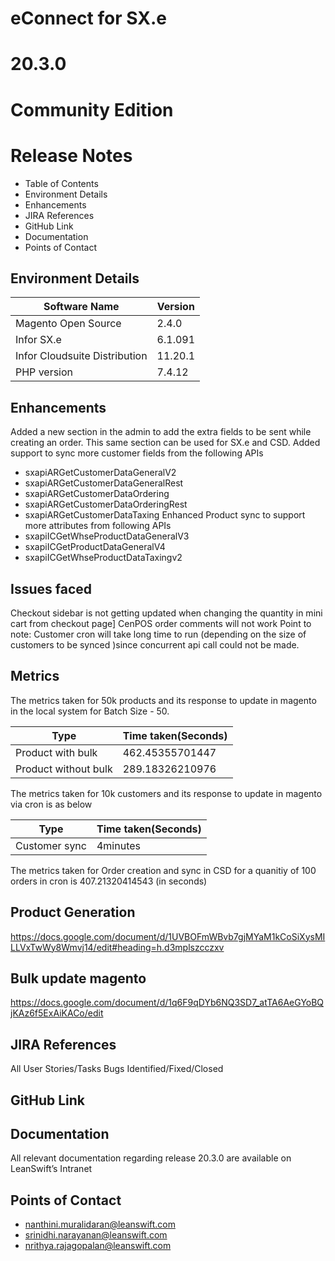 

# **eConnect for SX.e** 
# **20.3.0** 
# **Community Edition**


# **Release Notes**

- Table of Contents
- Environment Details	
- Enhancements	
- JIRA References
- GitHub Link
- Documentation
- Points of Contact


## Environment Details

| Software Name | Version | 
| --- | --- |
| Magento Open Source| 2.4.0 |
| Infor SX.e  | 6.1.091 |
| Infor Cloudsuite Distribution | 11.20.1 |
| PHP version | 7.4.12 |



## Enhancements

Added a new section in the admin to add the extra fields to be sent while creating an order. This same section can be used for SX.e and CSD.
Added support to sync more customer fields from the following APIs
- sxapiARGetCustomerDataGeneralV2
- sxapiARGetCustomerDataGeneralRest
- sxapiARGetCustomerDataOrdering
- sxapiARGetCustomerDataOrderingRest
- sxapiARGetCustomerDataTaxing
Enhanced Product sync to support more attributes from following APIs 
- sxapiICGetWhseProductDataGeneralV3
- sxapiICGetProductDataGeneralV4
- sxapiICGetWhseProductDataTaxingv2


## Issues faced

Checkout sidebar is not getting updated when changing the quantity in mini cart from checkout page]
CenPOS order comments will not work
Point to note: Customer cron will take long time to run (depending on the size of customers to be synced )since concurrent api call could not be made.

## Metrics

The metrics taken for 50k products and its response to update in magento in the local system for  Batch Size - 50.

| Type | Time taken(Seconds) |
| --- | --- |
| Product with bulk | 462.45355701447 |
| Product without bulk | 289.18326210976|

The metrics taken for 10k customers and its response to update in magento via cron is as below 

| Type | Time taken(Seconds) |
| --- | --- | 
| Customer sync | 4minutes |

The metrics taken for Order creation and sync in CSD for a quanitiy of 100 orders in cron is 407.21320414543 (in seconds)

## Product Generation

https://docs.google.com/document/d/1UVBOFmWBvb7gjMYaM1kCoSiXysMILLVxTwWy8Wmvj14/edit#heading=h.d3mplszcczxv


## Bulk update magento

https://docs.google.com/document/d/1q6F9qDYb6NQ3SD7_atTA6AeGYoBQjKAz6f5ExAiKACo/edit


## JIRA References

All
User Stories/Tasks
Bugs Identified/Fixed/Closed 

## GitHub Link


## Documentation

All relevant documentation regarding release 20.3.0 are available on LeanSwift’s Intranet 


## Points of Contact

- nanthini.muralidaran@leanswift.com
- srinidhi.narayanan@leanswift.com
- nrithya.rajagopalan@leanswift.com






